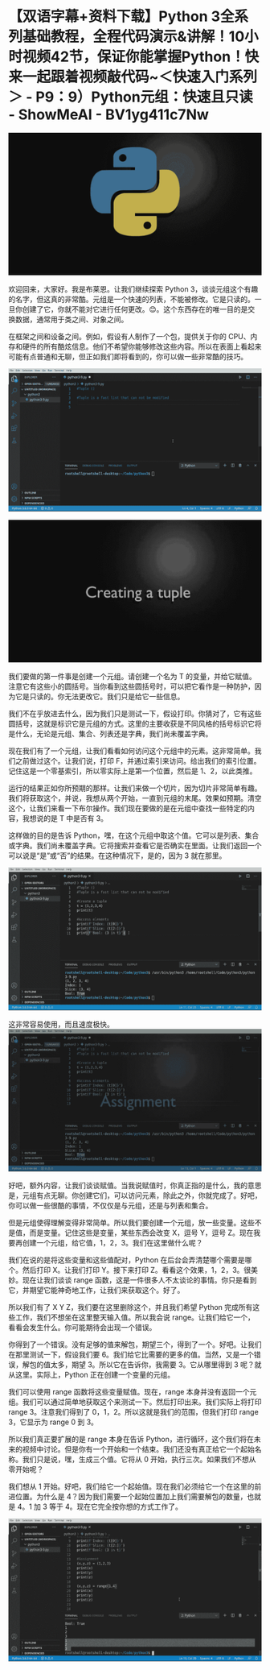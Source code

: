 # 【双语字幕+资料下载】Python 3全系列基础教程，全程代码演示&讲解！10小时视频42节，保证你能掌握Python！快来一起跟着视频敲代码~＜快速入门系列＞ - P9：9）Python元组：快速且只读 - ShowMeAI - BV1yg411c7Nw

![](img/1a6d1245cd7135a10f1445c03c8aba8f_0.png)

欢迎回来，大家好。我是布莱恩。让我们继续探索 Python 3，谈谈元组这个有趣的名字，但这真的非常酷。元组是一个快速的列表，不能被修改。它是只读的。一旦你创建了它，你就不能对它进行任何更改。😊。这个东西存在的唯一目的是交换数据，通常用于类之间、对象之间。

在框架之间和设备之间。例如，假设有人制作了一个包，提供关于你的 CPU、内存和硬件的所有酷炫信息。他们不希望你能够修改这些内容。所以在表面上看起来可能有点普通和无聊，但正如我们即将看到的，你可以做一些非常酷的技巧。

![](img/1a6d1245cd7135a10f1445c03c8aba8f_2.png)

![](img/1a6d1245cd7135a10f1445c03c8aba8f_3.png)

我们要做的第一件事是创建一个元组。请创建一个名为 T 的变量，并给它赋值。注意它有这些小的圆括号。当你看到这些圆括号时，可以把它看作是一种防护，因为它是只读的。你无法更改它。我们只是给它一些信息。

我们不在乎放进去什么，因为我们只是测试一下，假设打印。你猜对了，它有这些圆括号，这就是标识它是元组的方式。这里的主要收获是不同风格的括号标识它将是什么，无论是元组、集合、列表还是字典，我们尚未覆盖字典。

现在我们有了一个元组，让我们看看如何访问这个元组中的元素。这非常简单。我们之前做过这个。让我们说，打印 F，并通过索引来访问。给出我们的索引位置。记住这是一个零基索引，所以零实际上是第一个位置，然后是 1、2，以此类推。

运行的结果正如你所预期的那样。让我们来做一个切片，因为切片非常简单有趣。我们将获取这个，并说，我想从两个开始，一直到元组的末尾。效果如预期。清空这个，让我们来看一下布尔操作。我们现在要做的是在元组中查找一些特定的内容，我想说的是 T 中是否有 3。

这样做的目的是告诉 Python，嘿，在这个元组中取这个值。它可以是列表、集合或字典。我们尚未覆盖字典。它将搜索并查看它是否确实在里面。让我们返回一个可以说是“是”或“否”的结果。在这种情况下，是的，因为 3 就在那里。

![](img/1a6d1245cd7135a10f1445c03c8aba8f_5.png)

这非常容易使用，而且速度极快。![](img/1a6d1245cd7135a10f1445c03c8aba8f_7.png)

好吧，额外内容，让我们谈谈赋值。当我说赋值时，你真正指的是什么，我的意思是，元组有点无聊。你创建它们，可以访问元素，除此之外，你就完成了。好吧，你可以做一些很酷的事情，不仅仅是与元组，还是与列表和集合。

但是元组使得理解变得非常简单。所以我们要创建一个元组，放一些变量。这些不是值，而是变量。记住这些是变量，某些东西会改变 X，逗号 Y，逗号 Z。现在我要再创建一个元组，给它值，1，2，3。我们在这里做什么呢？

我们在说的是将这些变量和这些值配对，Python 在后台会弄清楚哪个需要是哪个。然后打印 X。让我们打印 Y。接下来打印 Z。看看这个效果，1，2，3。很美妙。现在让我们谈谈 range 函数，这是一件很多人不太谈论的事情。你只是看到它，并期望它能神奇地工作，让我们来获取这个。好了。

所以我们有了 X Y Z，我们要在这里删除这个，并且我们希望 Python 完成所有这些工作，我们不想坐在这里整天输入值。所以我会说 range。让我们给它一个，看看会发生什么。你可能期待会出现一个错误。

你得到了一个错误。没有足够的值来解包，期望三个，得到了一个。好吧。让我们在那里测试一下，假设我们要 6。我们给它比需要的更多的值。当然，又是一个错误，解包的值太多，期望 3。所以它在告诉你，我需要 3。它从哪里得到 3 呢？就从这里。实际上，Python 正在创建一个变量的元组。

我们可以使用 range 函数将这些变量赋值。现在，range 本身并没有返回一个元组。我们可以通过简单地获取这个来测试一下。然后打印出来。我们实际上将打印 range 3。注意我们得到了 0，1，2。所以这就是我们的范围，但我们打印 range 3，它显示为 range 0 到 3。

所以我们真正要扩展的是 range 本身在告诉 Python，进行循环，这个我们将在未来的视频中讨论。但是你有一个开始和一个结束。我们还没有真正给它一个起始名称。我们只是说，嘿，生成三个值。它将从 0 开始，执行三次。如果我们不想从零开始呢？

我们想从 1 开始。好吧，我们给它一个起始值。现在我们必须给它一个在这里的前进位置。为什么是 4？因为我们需要一个起始位置加上我们需要解包的数量，也就是 4。1 加 3 等于 4。现在它完全按你想的方式工作了。

![](img/1a6d1245cd7135a10f1445c03c8aba8f_9.png)
